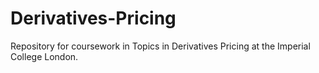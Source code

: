 # Derivatives-Pricing
Repository for coursework in Topics in Derivatives Pricing at the Imperial College London.
